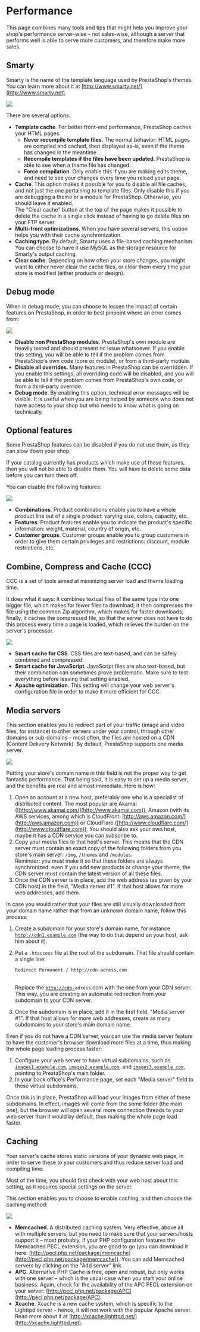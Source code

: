 # Performance

This page combines many tools and tips that might help you improve your shop's performance server-wise – not sales-wise, although a server that performs well is able to serve more customers, and therefore make more sales.

## Smarty <a href="#performance-smarty" id="performance-smarty"></a>

Smarty is the name of the template language used by PrestaShop's themes. You can learn more about it at [http://www.smarty.net/](http://www.smarty.net).

![](<../../../.gitbook/assets/51839999 (4) (4) (4).png>)

There are several options:

* **Template cache**. For better front-end performance, PrestaShop caches your HTML pages.
  * **Never recompile template files**. The normal behavior: HTML pages are compiled and cached, then displayed as-is, even if the theme has changed in the meantime.
  * **Recompile templates if the files have been updated**. PrestaShop is able to see when a theme file has changed.
  * **Force compilation**. Only enable this if you are making edits theme, and need to see your changes every time you reload your page.
* **Cache**. This option makes it possible for you to disable all file caches, and not just the one pertaining to template files. Only disable this if you are debugging a theme or a module for PrestaShop. Otherwise, you should leave it enabled.\
  The "Clear cache" button at the top of the page makes it possible to delete the cache in a single click instead of having to go delete files on your FTP server.
* **Multi-front optimizations**. When you have several servers, this option helps you with their cache synchronization.
* **Caching type**. By default, Smarty uses a file-based caching mechanism. You can choose to have it use MySQL as the storage resource for Smarty's output caching.
* **Clear cache**. Depending on how often your store changes, you might want to either never clear the cache files, or clear them every time your store is modified (either products or design).

## Debug mode <a href="#performance-debugmode" id="performance-debugmode"></a>

When in debug mode, you can choose to lessen the impact of certain features on PrestaShop, in order to best pinpoint where an error comes from:

![](<../../../.gitbook/assets/51840000 (4) (4).png>)

* **Disable non PrestaShop modules**. PrestaShop's own module are heavily tested and should present no issue whatsoever. If you enable this setting, you will be able to tell if the problem comes from PrestaShop's own code (core or module), or from a third-party module.
* **Disable all overrides**. Many features in PrestaShop can be overridden. If you enable this settings, all overriding code will be disabled, and you will be able to tell if the problem comes from PrestaShop's own code, or from a third-party override.
* **Debug mode**. By enabling this option, technical error messages will be visible. It is useful when you are being helped by someone who does not have access to your shop but who needs to know what is going on technically.

## Optional features <a href="#performance-optionalfeatures" id="performance-optionalfeatures"></a>

Some PrestaShop features can be disabled if you do not use them, as they can slow down your shop.

If your catalog currently has products which make use of these features, then you will not be able to disable them. You will have to delete some data before you can turn them off.

You can disable the following features:

![](<../../../.gitbook/assets/43417621 (4) (4).png>)

* **Combinations**. Product combinations enable you to have a whole product line out of a single product: varying size, colors, capacity, etc.
* **Features**. Product features enable you to indicate the product's specific information: weight, material, country of origin, etc.
* **Customer groups**. Customer groups enable you to group customers in order to give them certain privileges and restrictions: discount, module restrictions, etc.

## Combine, Compress and Cache (CCC) <a href="#performance-combine-compressandcache-ccc" id="performance-combine-compressandcache-ccc"></a>

CCC is a set of tools aimed at minimizing server load and theme loading time.

It does what it says: it combines textual files of the same type into one bigger file, which makes for fewer files to download; it then compresses the file using the common Zip algorithm, which makes for faster downloads; finally, it caches the compressed file, so that the server does not have to do this process every time a page is loaded, which relieves the burden on the server's processor.

![](<../../../.gitbook/assets/51840001 (4) (4) (1).png>)

* **Smart cache for CSS**. CSS files are text-based, and can be safely combined and compressed.
* **Smart cache for JavaScript**. JavaScript files are also text-based, but their combination can sometimes prove problematic. Make sure to test everything before leaving that setting enabled.
* **Apache optimization**. This setting will change your web server's configuration file in order to make it more efficient for CCC.

## Media servers <a href="#performance-mediaservers" id="performance-mediaservers"></a>

This section enables you to redirect part of your traffic (image and video files, for instance) to other servers under your control, through other domains or sub-domains – most often, the files are hosted on a CDN (Content Delivery Network). By default, PrestaShop supports one media server.

![](<../../../.gitbook/assets/51840002 (4) (4) (2).png>)

Putting your store's domain name in this field is not the proper way to get fantastic performance. That being said, it is easy to set up a media server, and the benefits are real and almost immediate. Here is how:

1. Open an account at a new host, preferably one who is a specialist of distributed content. The most popular are Akamai ([http://www.akamai.com/](http://www.akamai.com)), Amazon (with its AWS services, among which is CloudFront: [http://aws.amazon.com/](http://aws.amazon.com)) or CloudFlare ([http://www.cloudflare.com/](http://www.cloudflare.com)). You should also ask your own host, maybe it has a CDN service you can subscribe to.
2. Copy your media files to that host's server. This means that the CDN server must contain an exact copy of the following folders from you store's main server: `/img`, `/themes` and `/modules`.\
   Reminder: you must make it so that these folders are always synchronized: even if you add new products or change your theme, the CDN server must contain the latest version of all these files.
3. Once the CDN server is in place, add the web address (as given by your CDN host) in the field, "Media server #1". If that host allows for more web addresses, add them.

In case you would rather that your files are still visually downloaded from your domain name rather that from an unknown domain name, follow this process:

1. Create a subdomain for your store's domain name, for instance [`http://cdn1.example.com`](http://cdn1.example.com) (the way to do that depend on your host, ask him about it).
2.  Put a `.htaccess` file at the root of the subdomain. That file should contain a single line:

    ```
    Redirect Permanent / http://cdn-adress.com
    ```

    \
    Replace the [`http://cdn-`](http://cdn-)`adress`.com with the one from your CDN server. This way, you are creating an automatic redirection from your subdomain to your CDN server.
3. Once the subdomain is in place, add it in the first field, "Media server #1". If that host allows for more web addresses, create as many subdomains to your store's main domain name.

Even if you do not have a CDN server, you can use the media server feature to have the customer's browser download more files at a time, thus making the whole page loading process faster:

1. Configure your web server to have virtual subdomains, such as [`images1.example.com`](http://images1.example.com), [`images2.example.com`](http://images2.example.com), and [`images3.example.com`](http://images3.example.com), pointing to PrestaShop's main folder.
2. In your back office's Performance page, set each "Media server" field to these virtual subdomains.

Once this is in place, PrestaShop will load your images from either of these subdomains. In effect, images will come from the some folder (the main one), but the browser will open several more connection threads to your web server than it would by default, thus making the whole page load faster.

## Caching <a href="#performance-caching" id="performance-caching"></a>

Your server's cache stores static versions of your dynamic web page, in order to serve these to your customers and thus reduce server load and compiling time.

Most of the time, you should first check with your web host about this setting, as it requires special settings on the server.

This section enables you to choose to enable caching, and then choose the caching method:

![](<../../../.gitbook/assets/23789856 (4) (4) (2).png>)

* **Memcached**. A distributed caching system. Very effective, above all with multiple servers, but you need to make sure that your servers/hosts support it – most probably, if your PHP configuration features the Memcached PECL extension, you are good to go (you can download it here: [http://pecl.php.net/package/memcache](http://pecl.php.net/package/memcache)). You can add Memcached servers by clicking on the "Add server" link.
* **APC**. Alternative PHP Cache is free, open and robust, but only works with one server – which is the usual case when you start your online business. Again, check for the availability of the APC PECL extension on your server: [http://pecl.php.net/package/APC](http://pecl.php.net/package/APC).
* **Xcache**. Xcache is a new cache system, which is specific to the Lighttpd server – hence, it will not work with the popular Apache server. Read more about it at [http://xcache.lighttpd.net/](http://xcache.lighttpd.net).
